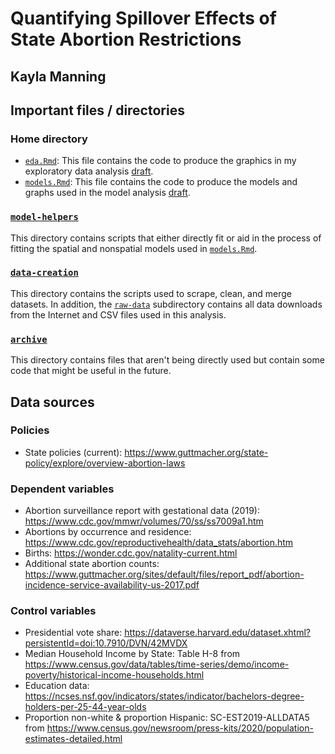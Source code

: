 # Quantifying Spillover Effects of State Abortion Restrictions
## Kayla Manning

## Important files / directories

### Home directory
- [`eda.Rmd`](eda.Rmd): This file contains the code to produce the graphics in my exploratory data analysis [draft](https://docs.google.com/document/d/1Qx2dA7brUXPuVSNrtzat9nIu997nC7L1ukSNEbSgXyU/edit?usp=sharing).
- [`models.Rmd`](models.Rmd): This file contains the code to produce the models and graphs used in the model analysis [draft](https://docs.google.com/document/d/1Q4LM2GzBWwJPKrnyrXjgPlXF6KYtuPUjVUYLoExEdwQ/edit).

### [`model-helpers`](model-helpers)
This directory contains scripts that either directly fit or aid in the process of fitting the spatial and nonspatial models used in [`models.Rmd`](models.Rmd).

### [`data-creation`](data-creation)
This directory contains the scripts used to scrape, clean, and merge datasets. In addition, the [`raw-data`](data-creation/raw-data) subdirectory contains all data downloads from the Internet and CSV files used in this analysis.

### [`archive`](archive)
This directory contains files that aren't being directly used but contain some code that might be useful in the future.

## Data sources

### Policies
- State policies (current): https://www.guttmacher.org/state-policy/explore/overview-abortion-laws

### Dependent variables
- Abortion surveillance report with gestational data (2019): https://www.cdc.gov/mmwr/volumes/70/ss/ss7009a1.htm
- Abortions by occurrence and residence: https://www.cdc.gov/reproductivehealth/data_stats/abortion.htm
- Births: https://wonder.cdc.gov/natality-current.html
- Additional state abortion counts: https://www.guttmacher.org/sites/default/files/report_pdf/abortion-incidence-service-availability-us-2017.pdf

### Control variables
- Presidential vote share: https://dataverse.harvard.edu/dataset.xhtml?persistentId=doi:10.7910/DVN/42MVDX
- Median Household Income by State: Table H-8 from https://www.census.gov/data/tables/time-series/demo/income-poverty/historical-income-households.html
- Education data: https://ncses.nsf.gov/indicators/states/indicator/bachelors-degree-holders-per-25-44-year-olds
- Proportion non-white & proportion Hispanic: SC-EST2019-ALLDATA5 from https://www.census.gov/newsroom/press-kits/2020/population-estimates-detailed.html


